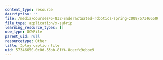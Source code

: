 ```yaml
---
content_type: resource
description: ''
file: /media/courses/6-832-underactuated-robotics-spring-2009/573466500c0d53bb8ff68cecfc9ebbe9_ufM3HLTZ47k.vtt
file_type: application/x-subrip
learning_resource_types: []
ocw_type: OCWFile
parent_uid: null
resourcetype: Other
title: 3play caption file
uid: 57346650-0c0d-53bb-8ff6-8cecfc9ebbe9
---
```

